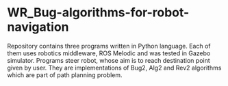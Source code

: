 # WR_Bug-algorithms-for-robot-navigation

Repository contains three programs written in Python language. Each of them uses robotics middleware, ROS Melodic and was tested in Gazebo simulator. Programs steer robot, whose aim is to reach destination point given by user. They are implementations of Bug2, Alg2 and Rev2 algorithms which are part of path planning problem.
